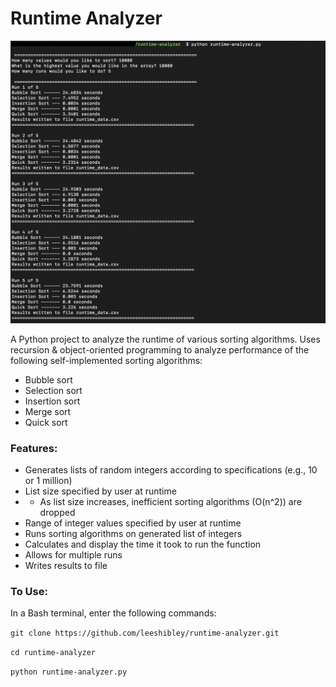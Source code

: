 # Runtime Analyzer 

![The runtime analyzer in action.](img/demo.png)

A Python project to analyze the runtime of various sorting algorithms. Uses recursion & object-oriented programming to analyze performance of the following self-implemented sorting algorithms:
* Bubble sort
* Selection sort
* Insertion sort
* Merge sort
* Quick sort

### Features:
* Generates lists of random integers according to specifications (e.g., 10 or 1 million)
* List size specified by user at runtime
* * As list size increases, inefficient sorting algorithms (O(n^2)) are dropped
* Range of integer values specified by user at runtime
* Runs sorting algorithms on generated list of integers
* Calculates and display the time it took to run the function
* Allows for multiple runs
* Writes results to file

### To Use:
In a Bash terminal, enter the following commands:

`git clone https://github.com/leeshibley/runtime-analyzer.git`

`cd runtime-analyzer`

`python runtime-analyzer.py`
